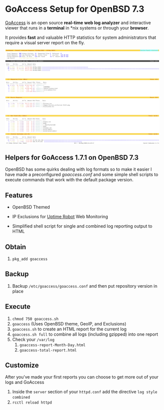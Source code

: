 # GoAccess Setup for OpenBSD 7.3

[GoAccess](https://goaccess.io/) is an open source **real-time** **web log analyzer** and interactive viewer that runs in a **terminal** in *nix systems or through your **browser**.

It provides **fast** and valuable HTTP statistics for system administrators that require a visual server report on the fly.

![](images/GoAccessOpenBSDtheme.png)



## Helpers for GoAccess 1.7.1 on OpenBSD 7.3

OpenBSD has some quirks dealing with log formats so to make it easier I have made a preconfigured *goaccess.conf* and some simple shell scripts to execute commands that work with the default package version.



## Features

* OpenBSD Themed

* IP Exclusions for [Uptime Robot](https://uptimerobot.com/?rid=d8e3c5122ea836) Web Monitoring 

* Simplified shell script for single and combined log reporting output to HTML

  

## Obtain

1. `pkg_add goaccess`



## Backup

1. Backup `/etc/goaccess/goaccess.conf` and then put repository version in place



## Execute

1. `chmod 750 goaccess.sh`
2. `goaccess` (Uses OpenBSD theme, GeoIP, and Exclusions)
3. `goaccess.sh` to create an HTML report for the current log
4. `goaccess.sh full` to combine all logs (including gzipped) into one report
5. Check your `/var/log`
   1. `goaccess-report-Month-Day.html`
   2. `goaccess-total-report.html`



## Customize

After you've made your first reports you can choose to get more out of your logs and GoAccess

1.  Inside the `server` section of your `httpd.conf` add the directive `log style combined`
2. `rcctl reload httpd`

